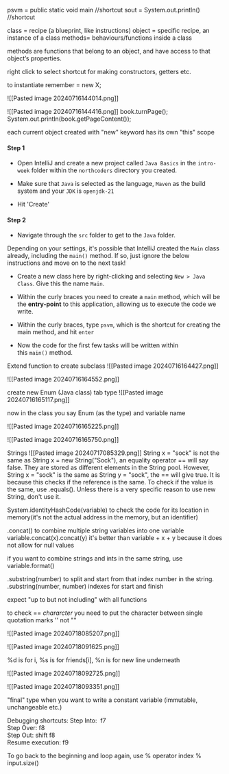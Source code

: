 psvm = public static void main //shortcut
sout = System.out.println() //shortcut

class = recipe (a blueprint, like instructions)
object = specific recipe, an instance of a class
methods= behaviours/functions inside a class

methods are functions that belong to an object, and have access to that object’s properties.

right click to select shortcut for making constructors, getters etc.

to instantiate remember = new X;

![[Pasted image 20240716144014.png]]

![[Pasted image 20240716144416.png]]
book.turnPage();
System.out.println(book.getPageContent());

each current object created with "new" keyword has its own "this" scope

#### Step 1

- Open IntelliJ and create a new project called `Java Basics` in the `intro-week` folder within the `northcoders` directory you created.
    
- Make sure that `Java` is selected as the language, `Maven` as the build system and your `JDK` is `openjdk-21`
    
- Hit 'Create'
    

#### Step 2

- Navigate through the `src` folder to get to the `Java` folder.
    

Depending on your settings, it's possible that IntelliJ created the `Main` class already, including the `main()` method. If so, just ignore the below instructions and move on to the next task!

- Create a new class here by right-clicking and selecting `New > Java Class`. Give this the name `Main`.
    
- Within the curly braces you need to create a `main` method, which will be the **entry-point** to this application, allowing us to execute the code we write.
    
- Within the curly braces, type `psvm`, which is the shortcut for creating the main method, and hit `enter`
    
- Now the code for the first few tasks will be written within this `main()` method.


Extend function to create subclass
![[Pasted image 20240716164427.png]]

![[Pasted image 20240716164552.png]]

create new Enum (Java class) tab type
![[Pasted image 20240716165117.png]]

now in the class you say Enum (as the type) and variable name

![[Pasted image 20240716165225.png]]

![[Pasted image 20240716165750.png]]

Strings
![[Pasted image 20240717085329.png]]
String x = "sock" is not the same as String x = new String("Sock"), an equality operator == will say false. They are stored as different elements in the String pool. However, String x = "sock" is the same as String y = "sock", the == will give true. It is because this checks if the reference is the same. To check if the value is the same, use .equals(). Unless there is a very specific reason to use new String, don't use it.

System.identityHashCode(variable) to check the code for its location in memory(it's not the actual address in the memory, but an identifier)

.concat() to combine multiple string variables into one variable
variable.concat(x).concat(y)
it's better than variable + x + y because it does not allow for null values

if you want to combine strings and ints in the same string, use variable.format()

.substring(number) to split and start from that index number in the string. .substring(number, number) indexes for start and finish

expect "up to but not including" with all functions

to check == *chararcter* you need to put the character between single quotation marks '' not ""

![[Pasted image 20240718085207.png]]

![[Pasted image 20240718091625.png]]

%d is for i, %s is for friends[i], %n is for new line underneath

![[Pasted image 20240718092725.png]]

![[Pasted image 20240718093351.png]]


"final" type when you want to write a constant variable (immutable, unchangeable etc.)

Debugging shortcuts:
Step Into:  f7  
Step Over: f8  
Step Out: shift f8  
Resume execution: f9


To go back to the beginning and loop again, use % operator index % input.size()


